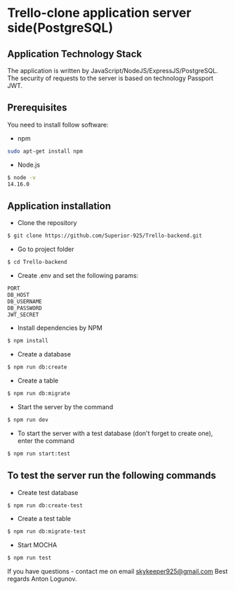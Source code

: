 # Trello-clone application server side(PostgreSQL)

## Application Technology Stack

The application is written by JavaScript/NodeJS/ExpressJS/PostgreSQL.
The security of requests to the server is based on technology Passport JWT.

## Prerequisites

You need to install follow software:

- npm
 ```sh
sudo apt-get install npm
  ```

- Node.js 

 ```sh
$ node -v 
14.16.0
  ```

## Application installation

 - Clone the repository

  ```sh
$ git clone https://github.com/Superior-925/Trello-backend.git
 ```

- Go to project folder

```sh
$ cd Trello-backend
 ```

- Create .env and set the following params:

```sh
PORT
DB_HOST
DB_USERNAME
DB_PASSWORD
JWT_SECRET
 ```

- Install dependencies by NPM

 ```sh
$ npm install
```

 - Create a database

```sh
$ npm run db:create
 ```

- Create a table

```sh
$ npm run db:migrate
 ```

 - Start the server by the command

 ```sh
$ npm run dev
```

 - To start the server with a test database (don't forget to create one), enter the command
 
  ```sh
 $ npm run start:test
 ```

## To test the server run the following commands

- Create test database

```sh
$ npm run db:create-test
 ```

- Create a test table

```sh
$ npm run db:migrate-test
 ```

- Start MOCHA

```sh
$ npm run test
 ```

If you have questions - contact me on email skykeeper925@gmail.com
Best regards Anton Logunov.
